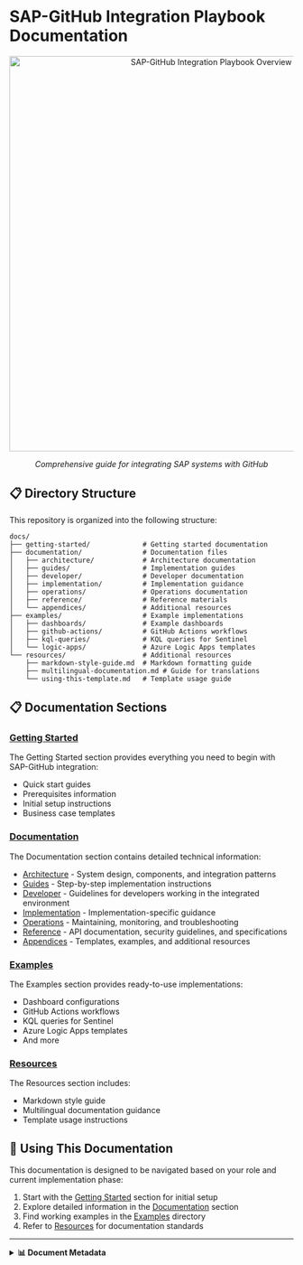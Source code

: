 # SAP-GitHub Integration Playbook Documentation

<div align="center">
  <img src="https://github.com/three-horizon/SAP-GitHub-Integration-Playbook/raw/main/assets/images/architecture/playbook-overview.svg?sanitize=true" width="700" alt="SAP-GitHub Integration Playbook Overview">
  
  *Comprehensive guide for integrating SAP systems with GitHub*
</div>

## 📋 Directory Structure

This repository is organized into the following structure:

```
docs/
├── getting-started/             # Getting started documentation
├── documentation/               # Documentation files
│   ├── architecture/            # Architecture documentation
│   ├── guides/                  # Implementation guides
│   ├── developer/               # Developer documentation
│   ├── implementation/          # Implementation guidance
│   ├── operations/              # Operations documentation
│   ├── reference/               # Reference materials
│   └── appendices/              # Additional resources
├── examples/                    # Example implementations
│   ├── dashboards/              # Example dashboards
│   ├── github-actions/          # GitHub Actions workflows
│   ├── kql-queries/             # KQL queries for Sentinel
│   └── logic-apps/              # Azure Logic Apps templates
└── resources/                   # Additional resources
    ├── markdown-style-guide.md  # Markdown formatting guide
    ├── multilingual-documentation.md # Guide for translations
    └── using-this-template.md   # Template usage guide
```

## 📋 Documentation Sections

### [Getting Started](./getting-started/)

The Getting Started section provides everything you need to begin with SAP-GitHub integration:

- Quick start guides
- Prerequisites information
- Initial setup instructions
- Business case templates

### [Documentation](./documentation/)

The Documentation section contains detailed technical information:

- [Architecture](./documentation/architecture/) - System design, components, and integration patterns
- [Guides](./documentation/guides/) - Step-by-step implementation instructions
- [Developer](./documentation/developer/) - Guidelines for developers working in the integrated environment
- [Implementation](./documentation/implementation/) - Implementation-specific guidance
- [Operations](./documentation/operations/) - Maintaining, monitoring, and troubleshooting
- [Reference](./documentation/reference/) - API documentation, security guidelines, and specifications
- [Appendices](./documentation/appendices/) - Templates, examples, and additional resources

### [Examples](./examples/)

The Examples section provides ready-to-use implementations:

- Dashboard configurations
- GitHub Actions workflows
- KQL queries for Sentinel
- Azure Logic Apps templates
- And more

### [Resources](./resources/)

The Resources section includes:

- Markdown style guide
- Multilingual documentation guidance
- Template usage instructions

## 🚀 Using This Documentation

This documentation is designed to be navigated based on your role and current implementation phase:

1. Start with the [Getting Started](./getting-started/) section for initial setup
2. Explore detailed information in the [Documentation](./documentation/) section
3. Find working examples in the [Examples](./examples/) directory
4. Refer to [Resources](./resources/) for documentation standards

---

<details>
<summary><strong>📊 Document Metadata</strong></summary>

- **Last Updated:** 2025-04-07
- **Version:** 2.0.0
- **Status:** Published
</details>
